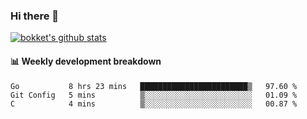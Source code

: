 ### Hi there 👋
[![bokket's github stats](https://github-readme-stats.vercel.app/api?username=bokket&show_icons=true&count_private=true)](https://github.com/anuraghazra/github-readme-stats)

#### :bar_chart: Weekly development breakdown
<!--START_SECTION:waka-->
```text
Go           8 hrs 23 mins   ████████████████████████▒   97.60 % 
Git Config   5 mins          ▒░░░░░░░░░░░░░░░░░░░░░░░░   01.09 % 
C            4 mins          ▒░░░░░░░░░░░░░░░░░░░░░░░░   00.87 % 
```
<!--END_SECTION:waka-->
